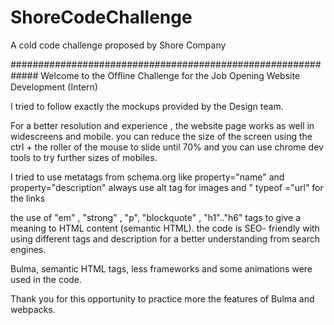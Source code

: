# ShoreCodeChallenge
A cold code challenge proposed by Shore Company

#############################################################
Welcome to the Ofﬂine Challenge for the Job Opening Website Development (Intern)

I tried to follow exactly the mockups provided by the Design team.

For a better resolution and experience , the website page works as well in widescreens and mobile. you can reduce the size of the screen using the ctrl + the roller of the mouse to slide until 70% and you can use chrome dev tools to try further sizes of mobiles.


I tried to use metatags from schema.org like  property="name" and property="description"
always use alt tag for images  and " typeof ="url"  for the links  

the use of "em" , "strong" , "p", "blockquote" , "h1".."h6" tags to give a meaning to HTML content (semantic HTML).
the code is SEO- friendly with using different tags and description for a better understanding from search engines.

Bulma, semantic HTML tags, less frameworks and some animations were used in the code.

Thank you for this opportunity to practice more the features of Bulma and webpacks.

